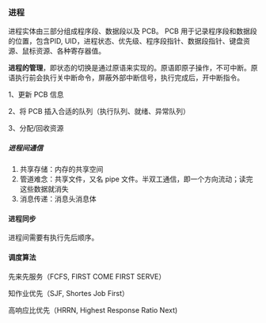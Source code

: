 ### 进程

进程实体由三部分组成程序段、数据段以及 PCB。 PCB 用于记录程序段和数据段的位置，包含PID, UID，进程状态、优先级、程序段指针、数据段指针、键盘资源、鼠标资源、各种寄存器值。

**进程的管理**，即状态的切换是通过原语来实现的。原语即原子操作，不可中断。原语执行前会执行关中断命令，屏蔽外部中断信号，执行完成后，开中断指令。

1、更新 PCB 信息

2、将 PCB 插入合适的队列（执行队列、就绪、异常队列）

3、分配/回收资源



##### 进程间通信

1. 共享存储：内存的共享空间
2. 管道难念：共享文件，又名 pipe 文件。半双工通信，即一个方向流动；读完这些数据就消失
3. 消息传递：消息头消息体

#### 进程同步

进程间需要有执行先后顺序。



#### 调度算法

先来先服务（FCFS, FIRST COME FIRST SERVE）

知作业优先（SJF, Shortes Job First）

高响应比优先（HRRN, Highest Response Ratio Next)